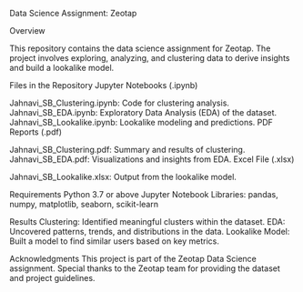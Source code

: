 Data Science Assignment: Zeotap

Overview

This repository contains the data science assignment for Zeotap. The project involves exploring, analyzing, and clustering data to derive insights and build a lookalike model.

Files in the Repository
Jupyter Notebooks (.ipynb)

Jahnavi_SB_Clustering.ipynb: Code for clustering analysis.
Jahnavi_SB_EDA.ipynb: Exploratory Data Analysis (EDA) of the dataset.
Jahnavi_SB_Lookalike.ipynb: Lookalike modeling and predictions.
PDF Reports (.pdf)

Jahnavi_SB_Clustering.pdf: Summary and results of clustering.
Jahnavi_SB_EDA.pdf: Visualizations and insights from EDA.
Excel File (.xlsx)

Jahnavi_SB_Lookalike.xlsx: Output from the lookalike model.

Requirements
Python 3.7 or above
Jupyter Notebook
Libraries: pandas, numpy, matplotlib, seaborn, scikit-learn

Results
Clustering: Identified meaningful clusters within the dataset.
EDA: Uncovered patterns, trends, and distributions in the data.
Lookalike Model: Built a model to find similar users based on key metrics.

Acknowledgments
This project is part of the Zeotap Data Science assignment. Special thanks to the Zeotap team for providing the dataset and project guidelines.


